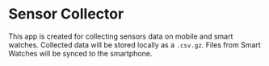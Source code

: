 # Sensor Collector

This app is created for collecting sensors data on mobile and smart watches.
Collected data will be stored locally as a `.csv.gz`.
Files from Smart Watches will be synced to the smartphone.